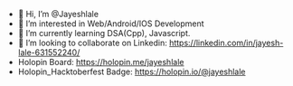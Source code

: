 - 👋 Hi, I’m @Jayeshlale
- 👀 I’m interested in Web/Android/IOS Development
- 🌱 I’m currently learning DSA(Cpp), Javascript.
- 💞️ I’m looking to collaborate on Linkedin: https://linkedin.com/in/jayesh-lale-631552240/
- Holopin Board:   https://holopin.me/jayeshlale
- Holopin_Hacktoberfest Badge: https://holopin.io/@jayeshlale
<!---
Jayeshlale/Jayeshlale is a ✨ special ✨ repository because its `README.md` (this file) appears on your GitHub profile.
You can click the Preview link to take a look at your changes.
--->

